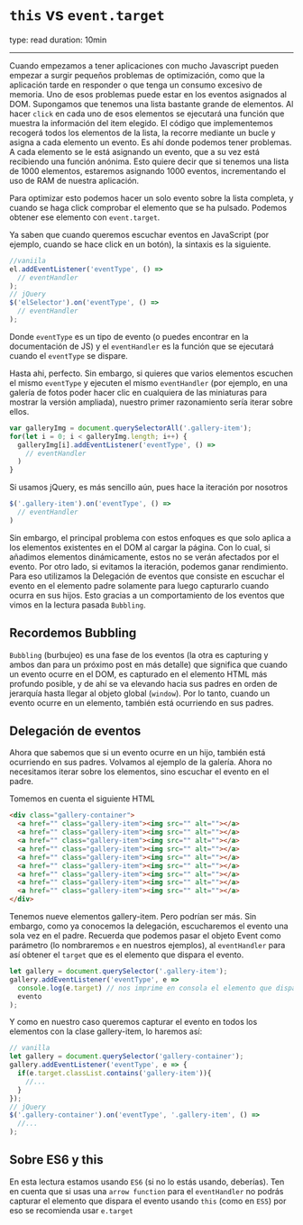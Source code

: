# `this` vs `event.target`

type: read
duration: 10min

***

Cuando empezamos a tener aplicaciones con mucho Javascript pueden empezar a
surgir pequeños problemas de optimización, como que la aplicación tarde en
responder o que tenga un consumo excesivo de memoria. Uno de esos problemas
puede estar en los eventos asignados al DOM.
Supongamos que tenemos una lista bastante grande de elementos. Al hacer `click`
en cada uno de esos elementos se ejecutará una función que muestra la
información del item elegido.
El código que implementemos recogerá todos los elementos de la lista, la
recorre mediante un bucle y asigna a cada elemento un evento.
Es ahí donde podemos tener problemas. A cada elemento se le está asignando un
evento, que a su vez está recibiendo una función anónima. Esto quiere decir
que si tenemos una lista de 1000 elementos, estaremos asignando 1000
eventos, incrementando el uso de RAM de nuestra aplicación.

Para optimizar esto podemos hacer un solo evento sobre la lista completa, y
cuando se haga click comprobar el elemento que se ha pulsado. Podemos obtener
ese elemento con `event.target`.

Ya saben que cuando queremos escuchar eventos en JavaScript (por ejemplo,
cuando se hace click en un botón), la sintaxis es la siguiente.

```js
//vaniila
el.addEventListener('eventType', () =>
  // eventHandler
);
// jQuery
$('elSelector').on('eventType', () =>
  // eventHandler
);
```

Donde `eventType` es un tipo de evento (o puedes encontrar en la documentación
de JS) y el `eventHandler` es la función que se ejecutará cuando el `eventType`
se dispare.

Hasta ahi, perfecto. Sin embargo, si quieres que varios elementos escuchen el
mismo `eventType` y ejecuten el mismo `eventHandler` (por ejemplo, en una
galería de fotos poder hacer clic en cualquiera de las miniaturas para mostrar
la versión ampliada), nuestro primer razonamiento sería iterar sobre ellos.

```js
var galleryImg = document.querySelectorAll('.gallery-item');
for(let i = 0; i < galleryImg.length; i++) {
  galleryImg[i].addEventListener('eventType', () =>
    // eventHandler
  )
}
```

Si usamos jQuery, es más sencillo aún, pues hace la iteración por nosotros

```js
$('.gallery-item').on('eventType', () =>
  // eventHandler
)
```

Sin embargo, el principal problema con estos enfoques es que solo aplica a los
elementos existentes en el DOM al cargar la página. Con lo cual, si añadimos
elementos dinámicamente, estos no se verán afectados por el evento. Por otro
lado, si evitamos la iteración, podemos ganar rendimiento. Para eso utilizamos
la Delegación de eventos que consiste en escuchar el evento en el elemento
padre solamente para luego capturarlo cuando ocurra en sus hijos. Esto gracias
a un comportamiento de los eventos que vimos en la lectura pasada `Bubbling`.

## Recordemos Bubbling

`Bubbling` (burbujeo) es una fase de los eventos (la otra es capturing y ambos
dan para un próximo post en más detalle) que significa que cuando un evento
ocurre en el DOM, es capturado en el elemento HTML más profundo posible, y de
ahí se va elevando hacia sus padres en orden de jerarquía hasta llegar al
objeto global (`window`). Por lo tanto, cuando un evento ocurre en un elemento,
también está ocurriendo en sus padres.

## Delegación de eventos

Ahora que sabemos que si un evento ocurre  en un hijo, también está ocurriendo
en sus padres. Volvamos al ejemplo de la galería. Ahora no necesitamos iterar
sobre los elementos, sino escuchar el evento en el padre.

Tomemos en cuenta el siguiente HTML

```html
<div class="gallery-container">
  <a href="" class="gallery-item"><img src="" alt=""></a>
  <a href="" class="gallery-item"><img src="" alt=""></a>
  <a href="" class="gallery-item"><img src="" alt=""></a>
  <a href="" class="gallery-item"><img src="" alt=""></a>
  <a href="" class="gallery-item"><img src="" alt=""></a>
  <a href="" class="gallery-item"><img src="" alt=""></a>
  <a href="" class="gallery-item"><img src="" alt=""></a>
  <a href="" class="gallery-item"><img src="" alt=""></a>
  <a href="" class="gallery-item"><img src="" alt=""></a>
</div>
```

Tenemos nueve elementos gallery-item. Pero podrían ser más. Sin embargo, como
ya conocemos la delegación, escucharemos el evento una sola vez en el padre.
Recuerda que podemos pasar el objeto Event como parámetro (lo nombraremos `e`
en nuestros ejemplos), al `eventHandler` para así obtener el `target` que es
el elemento que dispara el evento.

```js
let gallery = document.querySelector('.gallery-item');
gallery.addEventListener('eventType', e =>
  console.log(e.target) // nos imprime en consola el elemento que dispara el
  evento
);
```

Y como en nuestro caso queremos capturar el evento en todos los elementos con
la clase gallery-item, lo haremos así:

```js
// vanilla
let gallery = document.querySelector('gallery-container');
gallery.addEventListener('eventType', e => {
  if(e.target.classList.contains('gallery-item')){
    //...
  }
});
// jQuery
$('.gallery-container').on('eventType', '.gallery-item', () =>
  //...
);
```

## Sobre ES6 y this

En esta lectura estamos usando `ES6` (si no lo estás usando, deberías). Ten en
cuenta que si usas una `arrow function` para el `eventHandler` no podrás
capturar el elemento que dispara el evento usando `this` (como en `ES5`) por
eso se recomienda usar `e.target`
